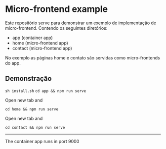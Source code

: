# Micro-frontend example

Este repositório serve para demonstrar um exemplo de implementação de micro-frontend. Contendo os seguintes diretórios:

- app (container app)
- home (micro-frontend app)
- contact (micro-frontend app)

No exemplo as páginas home e contato são servidas como micro-frontends do app.

## Demonstração

`sh install.sh`
`cd app && npm run serve`

Open new tab and

`cd home && npm run serve`

Open new tab and

`cd contact && npm run serve`

---

The container app runs in port 9000
